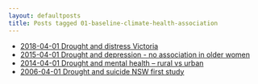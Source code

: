 ```yaml
---
layout: defaultposts
title: Posts tagged 01-baseline-climate-health-association
---
```



- [2018-04-01 Drought and distress Victoria](/Ivan-Hanigan-CV/2018/04/01/drought-and-distress-victoria.html)
- [2015-04-01 Drought and depression - no association in older women](/Ivan-Hanigan-CV/2015/04/01/drought-and-depression-no-association-in-older-women.html)
- [2014-04-01 Drought and mental health – rural vs urban](/Ivan-Hanigan-CV/2014/04/01/drought-and-mental-health-rural-vs-urban.html)
- [2006-04-01 Drought and suicide NSW first study](/Ivan-Hanigan-CV/2006/04/01/drought-and-suicide-nsw-first-study.html)

